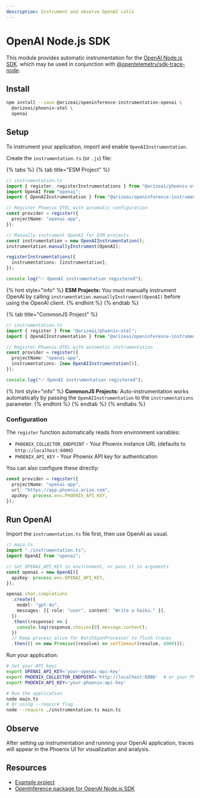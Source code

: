 ```yaml
---
description: Instrument and observe OpenAI calls
---
```


# OpenAI Node.js SDK

This module provides automatic instrumentation for the [OpenAI Node.js SDK](https://github.com/openai/openai-node). which may be used in conjunction with [@opentelemetry/sdk-trace-node](https://github.com/open-telemetry/opentelemetry-js/tree/main/packages/opentelemetry-sdk-trace-node).

## Install

```bash
npm install --save @arizeai/openinference-instrumentation-openai \
  @arizeai/phoenix-otel \
  openai
```

## Setup

To instrument your application, import and enable `OpenAIInstrumentation`.

Create the `instrumentation.ts` (or `.js`) file:

{% tabs %}
{% tab title="ESM Project" %}
```typescript
// instrumentation.ts
import { register, registerInstrumentations } from "@arizeai/phoenix-otel";
import OpenAI from "openai";
import { OpenAIInstrumentation } from "@arizeai/openinference-instrumentation-openai";

// Register Phoenix OTEL with automatic configuration
const provider = register({
  projectName: "openai-app",
});

// Manually instrument OpenAI for ESM projects
const instrumentation = new OpenAIInstrumentation();
instrumentation.manuallyInstrument(OpenAI);

registerInstrumentations({
  instrumentations: [instrumentation],
});

console.log("✅ OpenAI instrumentation registered");
```

{% hint style="info" %}
**ESM Projects:** You must manually instrument OpenAI by calling `instrumentation.manuallyInstrument(OpenAI)` before using the OpenAI client.
{% endhint %}
{% endtab %}

{% tab title="CommonJS Project" %}
```typescript
// instrumentation.ts
import { register } from "@arizeai/phoenix-otel";
import { OpenAIInstrumentation } from "@arizeai/openinference-instrumentation-openai";

// Register Phoenix OTEL with automatic instrumentation
const provider = register({
  projectName: "openai-app",
  instrumentations: [new OpenAIInstrumentation()],
});

console.log("✅ OpenAI instrumentation registered");
```

{% hint style="info" %}
**CommonJS Projects:** Auto-instrumentation works automatically by passing the `OpenAIInstrumentation` to the `instrumentations` parameter.
{% endhint %}
{% endtab %}
{% endtabs %}

### Configuration

The `register` function automatically reads from environment variables:

- `PHOENIX_COLLECTOR_ENDPOINT` - Your Phoenix instance URL (defaults to `http://localhost:6006`)
- `PHOENIX_API_KEY` - Your Phoenix API key for authentication

You can also configure these directly:

```typescript
const provider = register({
  projectName: "openai-app",
  url: "https://app.phoenix.arize.com",
  apiKey: process.env.PHOENIX_API_KEY,
});
```

## Run OpenAI <a href="#run-beeai" id="run-beeai"></a>

Import the `instrumentation.ts` file first, then use OpenAI as usual.

```typescript
// main.ts
import "./instrumentation.ts"; 
import OpenAI from "openai";

// Set OPENAI_API_KEY in environment, or pass it in arguments
const openai = new OpenAI({
  apiKey: process.env.OPENAI_API_KEY,
});

openai.chat.completions
  .create({
    model: "gpt-4o",
    messages: [{ role: "user", content: "Write a haiku." }],
  })
  .then((response) => {
    console.log(response.choices[0].message.content);
  })
  // Keep process alive for BatchSpanProcessor to flush traces
  .then(() => new Promise((resolve) => setTimeout(resolve, 6000)));
```

Run your application:

```bash
# Set your API keys
export OPENAI_API_KEY='your-openai-api-key'
export PHOENIX_COLLECTOR_ENDPOINT='http://localhost:6006'  # or your Phoenix URL
export PHOENIX_API_KEY='your-phoenix-api-key' 

# Run the application
node main.ts
# Or using --require flag
node --require ./instrumentation.ts main.ts
```

## Observe

After setting up instrumentation and running your  OpenAI application, traces will appear in the Phoenix UI for visualization and analysis.


## Resources

* [Example project](https://github.com/Arize-ai/openinference/tree/main/js/examples/openai)
* [OpenInference package for OpenAI Node.js SDK](https://github.com/Arize-ai/openinference/tree/main/js/packages/openinference-instrumentation-openai)
